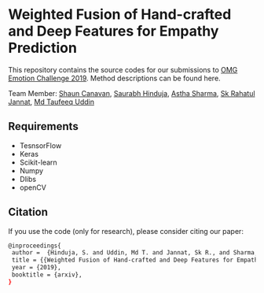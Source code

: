 # Weighted Fusion of Hand-crafted and Deep Features for Empathy Prediction

This repository contains the source codes for our submissions to [OMG Emotion Challenge 2019].
Method descriptions can be found here.

Team Member: [Shaun Canavan], [Saurabh Hinduja], [Astha Sharma], [Sk Rahatul Jannat], [Md Taufeeq Uddin ]

## Requirements
* TesnsorFlow
* Keras
* Scikit-learn
* Numpy
* Dlibs
* openCV


## Citation
If you use the code (only for research), please consider citing our paper:
```sh
@inproceedings{
 author =  {Hinduja, S. and Uddin, Md T. and Jannat, Sk R., and Sharma, A. and Canavan, S.},
 title = {{Weighted Fusion of Hand-crafted and Deep Features for Empathy Prediction}},
 year = {2019},
 booktitle = {arxiv},
}
```

[OMG Emotion Challenge 2019]: <https://www2.informatik.uni-hamburg.de/wtm/omgchallenges/omg_empathy.html>
[Shaun Canavan]: <http://www.csee.usf.edu/~scanavan/>
[Saurabh Hinduja]: <mailto:saurabhh@mail.usf.edu>
[Astha Sharma]: <mailto:asthasharma@mail.usf.edu>
[Sk Rahatul Jannat]: <mailto:jannat@mail.usf.edu>
[Md Taufeeq Uddin ]: <mailto:mdtaufeeq@mail.usf.edu>
